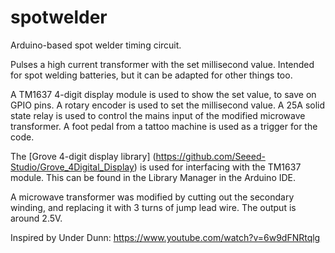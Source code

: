 # spotwelder
 Arduino-based spot welder timing circuit.
 
 Pulses a high current transformer with the set millisecond value. Intended for spot welding batteries, but it can be adapted for other things too. 
 
 A TM1637 4-digit display module is used to show the set value, to save on GPIO pins. A rotary encoder is used to set the millisecond value. A 25A solid state relay is    used to control the mains input of the modified microwave transformer. A foot pedal from a tattoo machine is used as a trigger for the code.
 
 The [Grove 4-digit display library] (https://github.com/Seeed-Studio/Grove_4Digital_Display) is used for interfacing with the TM1637 module. This can be found in the Library Manager in the Arduino IDE.

 A microwave transformer was modified by cutting out the secondary winding, and replacing it with 3 turns of jump lead wire. The output is around 2.5V.

 Inspired by Under Dunn: https://www.youtube.com/watch?v=6w9dFNRtqlg
